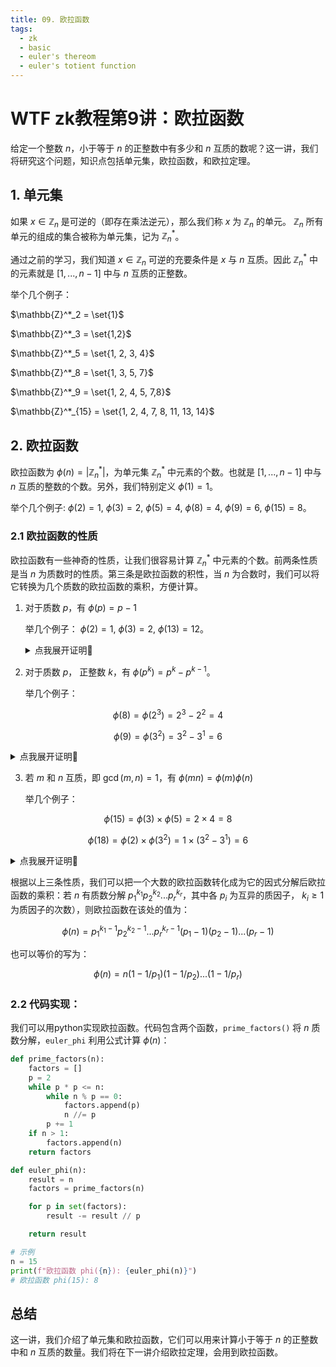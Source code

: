 ```yaml
---
title: 09. 欧拉函数
tags:
  - zk
  - basic
  - euler's thereom
  - euler's totient function 
---
```


# WTF zk教程第9讲：欧拉函数

给定一个整数 $n$，小于等于 $n$ 的正整数中有多少和 $n$ 互质的数呢？这一讲，我们将研究这个问题，知识点包括单元集，欧拉函数，和欧拉定理。

## 1. 单元集

如果 $x \in \mathbb{Z}_n$ 是可逆的（即存在乘法逆元），那么我们称 $x$ 为 $\mathbb{Z}_n$ 的单元。 $\mathbb{Z}_n$ 所有单元的组成的集合被称为单元集，记为 $\mathbb{Z}_n^*$。

通过之前的学习，我们知道 $x \in \mathbb{Z}_n$ 可逆的充要条件是 $x$ 与 $n$ 互质。因此 $\mathbb{Z}_n^*$ 中的元素就是 $[1, ..., n-1]$ 中与 $n$ 互质的正整数。

举个几个例子：

$\mathbb{Z}^*_2 = \set{1}$

$\mathbb{Z}^*_3 = \set{1,2}$

$\mathbb{Z}^*_5 = \set{1, 2, 3, 4}$

$\mathbb{Z}^*_8 = \set{1, 3, 5, 7}$

$\mathbb{Z}^*_9 = \set{1, 2, 4, 5, 7,8}$

$\mathbb{Z}^*_{15} = \set{1, 2, 4, 7, 8, 11, 13, 14}$

## 2. 欧拉函数

欧拉函数为 $\phi(n) = \left| \mathbb{Z}_n^* \right|$，为单元集 $\mathbb{Z}_n^*$ 中元素的个数。也就是 $[1, ..., n-1]$ 中与 $n$ 互质的整数的个数。另外，我们特别定义 $\phi(1) = 1$。

举个几个例子: $\phi(2) = 1$, $\phi(3) = 2$, $\phi(5) = 4$, $\phi(8) = 4$, $\phi(9) = 6$, $\phi(15) = 8$。

### 2.1 欧拉函数的性质

欧拉函数有一些神奇的性质，让我们很容易计算 $\mathbb{Z}_n^*$ 中元素的个数。前两条性质是当 $n$ 为质数时的性质。第三条是欧拉函数的积性，当 $n$ 为合数时，我们可以将它转换为几个质数的欧拉函数的乘积，方便计算。

1. 对于质数 $p$，有 $\phi(p) = p-1$

    举几个例子： $\phi(2) = 1$, $\phi(3)=2$, $\phi(13)=12$。
    <details><summary>点我展开证明👀</summary>
    由于 $p$ 为质数，所以任意 $x \in \mathbb{Z}_p$ 都与 $p$ 互质，也就是 $[1, ..., p-1]$，共 $p-1$ 个元素。
    </details>

2. 对于质数 $p$， 正整数 $k$，有 $\phi(p^k) = p^k - p ^{k-1}$。

    举几个例子： 

$$
\phi(8)= \phi(2^3) = 2^3 - 2^2 = 4
$$

$$
\phi(9)=\phi(3^2) = 3^2 - 3^1 = 6
$$

<details><summary>点我展开证明👀</summary>
在 $[1, ..., p^k]$ 中共有 $p^k$ 个元素。由于 $p$ 为质数，因此其中仅有 $p$ 的倍数 $[p, 2p, 3p, ..., p^k -p, p^k]$ 可以被 $p$ 整除，不与 $p$ 互质。所以，每 $p$ 个数中，仅有 $1$ 个数不与 $p$ 互质，这样的数总共有 $p^k / p = p^{k-1}$ 个。因此，与 $p$ 互质的数共有 $p^k - p ^{k-1}$ 个， $\phi(p^k) = p^k - p ^{k-1}$。
</details>

3. 若 $m$ 和 $n$ 互质，即 $\gcd(m,n)=1$，有 $\phi(mn) = \phi(m)\phi(n)$

    举几个例子： 
    
$$
\phi(15)= \phi(3) \times \phi(5) = 2 \times 4 = 8
$$

$$
\phi(18)= \phi(2) \times \phi(3^2) = 1 \times (3^2 - 3^1) = 6
$$


<details><summary>点我展开证明👀</summary>
我们要证明 ${\mathbb{Z}_{mn}^*}$ 和 $\mathbb{Z}_m^* \times \mathbb{Z}_n^*$ 存在双射关系，即 ${\mathbb{Z}_{mn}^*}$ 和 $\mathbb{Z}_m^* \times \mathbb{Z}_n^*$ 的元素一一对应，那么他们的元素个数就是相等的。而左边元素的个数是 $\phi(mn)$，右边的是 $\phi(m)\phi(n)$，因此 $\phi(mn) = \phi(m)\phi(n)$。

我们建立一个映射关系 $f: {\mathbb{Z}_{mn}^*} \to \mathbb{Z}_m^* \times \mathbb{Z}_n^*$，因为对于任意 $x \in {\mathbb{Z}_{mn}^*}$，它对模 $m$ 和模 $n$ 的余数 $a, b$ 都是唯一确定的，所以这个映射是定义明确的。

**满射**: 由于 $m$ 和 $n$ 互质，通过中国剩余定理，我们知道对于任意的 $(a, b) \in \mathbb{Z}_m^* \times \mathbb{Z}_m^*$，考虑同余方程系统：

$ \begin{cases} x \equiv a \pmod{n}, \\ x \equiv b \pmod{m}. \end{cases} $

，有唯一解 $x$。因此，对于 $\mathbb{Z}_m^* \times \mathbb{Z}_m^*$ 中的任意元素，都存在一个 $x$ 使得 $f(x) = (a, b)$。因此 $f$ 是满射，也就是说映射覆盖了整个集合 $\mathbb{Z}_m^* \times \mathbb{Z}_n^*$。

**单射**: 假设有两个不同的元素 $x_1$ 和 $x_2$。就有 $f(x_1) = f(x_2)$，也就是 

$$
(x_1 \mod n, x_1 \mod m) = (x_2 \mod n, x_2 \mod m)
$$

这意味着 $x_1 \equiv x_2 \pmod{n}$ 且 $x_1 \equiv x_2 \pmod{m}$。因此有 $x_1 \equiv x_2 \pmod{nm}$。因此，$x_1$ 和 $x_2$ 在模 $nm$ 下是相等的，证明了 $f$ 是单射。

由于 $f$ 既是满射又是单射，则 $f$ 是双射。因此 ${\mathbb{Z}_{mn}^*}$ 和 $\mathbb{Z}_m^* \times \mathbb{Z}_n^*$ 存在双射关系，它们的元素一一对应，有 $\phi(mn) = \phi(m)\phi(n)$。
</details>

根据以上三条性质，我们可以把一个大数的欧拉函数转化成为它的因式分解后欧拉函数的乘积：若 $n$ 有质数分解 $p_1^{k_1}p_2^{k_2}...p_r^{k_r}$，其中各 $p_{i}$ 为互异的质因子， $k_i \ge 1$ 为质因子的次数），则欧拉函数在该处的值为：

$$
\phi(n)= p_1^{k_1-1}p_2^{k_2-1}...p_r^{k_r-1} (p_1 - 1) (p_2 -1)...(p_r-1) 
$$

也可以等价的写为：

$$
\phi(n)= n (1 - 1/p_1) (1 -1/p_2)...(1-1/p_r) 
$$

### 2.2 代码实现：

我们可以用python实现欧拉函数。代码包含两个函数，`prime_factors()` 将 $n$ 质数分解，`euler_phi` 利用公式计算 $\phi(n)$：

```python
def prime_factors(n):
    factors = []
    p = 2
    while p * p <= n:
        while n % p == 0:
            factors.append(p)
            n //= p
        p += 1
    if n > 1:
        factors.append(n)
    return factors

def euler_phi(n):
    result = n
    factors = prime_factors(n)

    for p in set(factors):
        result -= result // p

    return result

# 示例
n = 15
print(f"欧拉函数 phi({n}): {euler_phi(n)}")
# 欧拉函数 phi(15): 8
```

## 总结

这一讲，我们介绍了单元集和欧拉函数，它们可以用来计算小于等于 $n$ 的正整数中和 $n$ 互质的数量。我们将在下一讲介绍欧拉定理，会用到欧拉函数。

